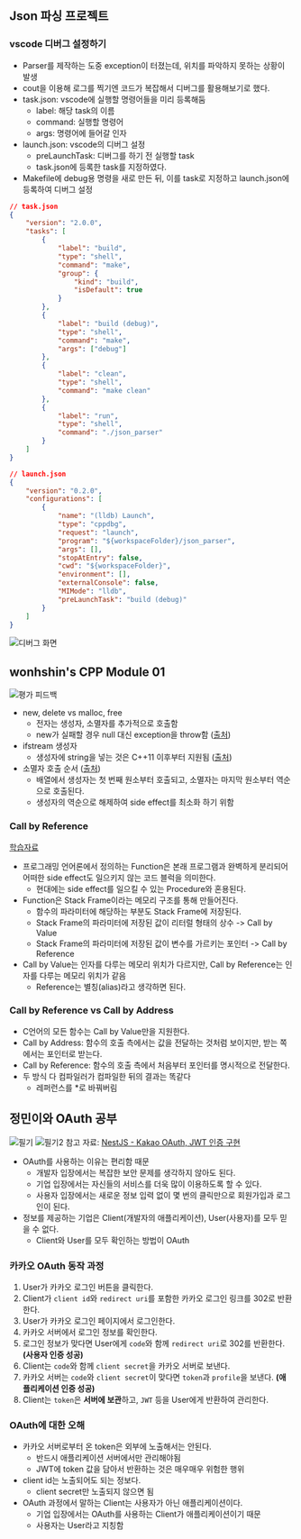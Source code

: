 ## Json 파싱 프로젝트
### vscode 디버그 설정하기
- Parser를 제작하는 도중 exception이 터졌는데, 위치를 파악하지 못하는 상황이 발생
- cout을 이용해 로그를 찍기엔 코드가 복잡해서 디버그를 활용해보기로 했다.
- task.json: vscode에 실행할 명령어들을 미리 등록해둠
  - label: 해당 task의 이름
  - command: 실행할 명령어
  - args: 명령어에 들어갈 인자
- launch.json: vscode의 디버그 설정
  - preLaunchTask: 디버그를 하기 전 실행할 task
  - task.json에 등록한 task를 지정하였다.
- Makefile에 debug용 명령을 새로 만든 뒤, 이를 task로 지정하고 launch.json에 등록하여 디버그 설정

```json
// task.json
{
	"version": "2.0.0",
    "tasks": [
        {
            "label": "build",
            "type": "shell",
            "command": "make",
            "group": {
                "kind": "build",
                "isDefault": true
            }
        },
		{
            "label": "build (debug)",
            "type": "shell",
            "command": "make",
            "args": ["debug"]
        },
        {
            "label": "clean",
            "type": "shell",
            "command": "make clean"
        },
        {
            "label": "run",
            "type": "shell",
            "command": "./json_parser"
        }
    ]
}
```

```json
// launch.json
{
    "version": "0.2.0",
    "configurations": [
        {
            "name": "(lldb) Launch",
            "type": "cppdbg",
            "request": "launch",
            "program": "${workspaceFolder}/json_parser",
            "args": [],
            "stopAtEntry": false,
            "cwd": "${workspaceFolder}",
            "environment": [],
            "externalConsole": false,
            "MIMode": "lldb",
            "preLaunchTask": "build (debug)"
        }
    ]
}
```

![디버그 화면](../resources/2023-12-03-16-59-12.png)

## wonhshin's CPP Module 01
![평가 피드백](../resources/2023-12-03-20-19-20.png)
- new, delete vs malloc, free
  - 전자는 생성자, 소멸자를 추가적으로 호출함
  - new가 실패할 경우 null 대신 exception을 throw함 ([출처](https://en.cppreference.com/w/cpp/memory/new/operator_new))
- ifstream 생성자
  - 생성자에 string을 넣는 것은 C++11 이후부터 지원됨 ([출처](https://en.cppreference.com/w/cpp/io/basic_ifstream/basic_ifstream))
- 소멸자 호출 순서 ([출처](https://en.cppreference.com/w/cpp/language/destructor))
  - 배열에서 생성자는 첫 번째 원소부터 호출되고, 소멸자는 마지막 원소부터 역순으로 호출된다.
  - 생성자의 역순으로 해제하여 side effect를 최소화 하기 위함

### Call by Reference
[학습자료](https://namu.wiki/w/%EC%B0%B8%EC%A1%B0%EC%97%90%20%EC%9D%98%ED%95%9C%20%ED%98%B8%EC%B6%9C)
- 프로그래밍 언어론에서 정의하는 Function은 본래 프로그램과 완벽하게 분리되어 어떠한 side effect도 일으키지 않는 코드 블럭을 의미한다.
  - 현대에는 side effect를 일으킬 수 있는 Procedure와 혼용된다.
- Function은 Stack Frame이라는 메모리 구조를 통해 만들어진다.
  - 함수의 파라미터에 해당하는 부분도 Stack Frame에 저장된다.
  - Stack Frame의 파라미터에 저장된 값이 리터럴 형태의 상수 -> Call by Value
  - Stack Frame의 파라미터에 저장된 값이 변수를 가르키는 포인터 -> Call by Reference
- Call by Value는 인자를 다루는 메모리 위치가 다르지만, Call by Reference는 인자를 다루는 메모리 위치가 같음
  - Reference는 별칭(alias)라고 생각하면 된다.

### Call by Reference vs Call by Address
- C언어의 모든 함수는 Call by Value만을 지원한다.
- Call by Address: 함수의 호출 측에서는 값을 전달하는 것처럼 보이지만, 받는 쪽에서는 포인터로 받는다.
- Call by Reference: 함수의 호출 측에서 처음부터 포인터를 명시적으로 전달한다.
- 두 방식 다 컴파일러가 컴파일한 뒤의 결과는 똑같다
  - 레퍼런스를 *로 바꿔버림

## 정민이와 OAuth 공부
![필기](../resources/2023-12-03-20-21-04.png)
![필기2](../resources/2023-12-03-22-08-29.png)
참고 자료: [NestJS - Kakao OAuth, JWT 인증 구현](https://velog.io/@leemhoon00/Nestjs-JWT-%EC%9D%B8%EC%A6%9D-%EA%B5%AC%ED%98%84)
- OAuth를 사용하는 이유는 편리함 때문
  - 개발자 입장에서는 복잡한 보안 문제를 생각하지 않아도 된다.
  - 기업 입장에서는 자신들의 서비스를 더욱 많이 이용하도록 할 수 있다.
  - 사용자 입장에서는 새로운 정보 입력 없이 몇 번의 클릭만으로 회원가입과 로그인이 된다.
- 정보를 제공하는 기업은 Client(개발자의 애플리케이션), User(사용자)를 모두 믿을 수 없다.
  - Client와 User를 모두 확인하는 방법이 OAuth
### 카카오 OAuth 동작 과정
1. User가 카카오 로그인 버튼을 클릭한다.
2. Client가 `client id`와 `redirect uri`를 포함한 카카오 로그인 링크를 302로 반환한다.
3. User가 카카오 로그인 페이지에서 로그인한다.
4. 카카오 서버에서 로그인 정보를 확인한다.
5. 로그인 정보가 맞다면 User에게 `code`와 함께 `redirect uri`로 302를 반환한다. **(사용자 인증 성공)**
6. Client는 `code`와 함께 `client secret`을 카카오 서버로 보낸다.
7. 카카오 서버는 `code`와 `client secret`이 맞다면 `token`과 `profile`을 보낸다. **(애플리케이션 인증 성공)**
8. Client는 `token`은 **서버에 보관**하고, `JWT` 등을 User에게 반환하여 관리한다.

### OAuth에 대한 오해
- 카카오 서버로부터 온 token은 외부에 노출해서는 안된다.
  - 반드시 애플리케이션 서버에서만 관리해야됨
  - JWT에 token 값을 담아서 반환하는 것은 매우매우 위험한 행위
- client id는 노출되어도 되는 정보다.
  - client secret만 노출되지 않으면 됨
- OAuth 과정에서 말하는 Client는 사용자가 아닌 애플리케이션이다.
  - 기업 입장에서는 OAuth를 사용하는 Client가 애플리케이션이기 때문
  - 사용자는 User라고 지칭함